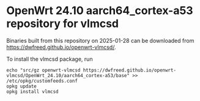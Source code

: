OpenWrt 24.10 aarch64_cortex-a53 repository for vlmcsd
========

Binaries built from this repository on 2025-01-28 can be downloaded from <https://dwfreed.github.io/openwrt-vlmcsd/>.

To install the vlmcsd package, run

```
echo "src/gz openwrt-vlmcsd https://dwfreed.github.io/openwrt-vlmcsd/OpenWrt_24.10/aarch64_cortex-a53/base" >> /etc/opkg/customfeeds.conf
opkg update
opkg install vlmcsd
```
